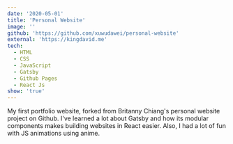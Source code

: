 ```yaml
---
date: '2020-05-01'
title: 'Personal Website'
image: ''
github: 'https://github.com/xuwudawei/personal-website'
external: 'https://kingdavid.me'
tech:
  - HTML
  - CSS
  - JavaScript
  - Gatsby
  - Github Pages
  - React Js
show: 'true'
---
```


My first portfolio website, forked from Britanny Chiang's personal website project on Github. I've learned a lot about Gatsby and how its modular components makes building websites in React easier. Also, I had a lot of fun with JS animations using anime.
